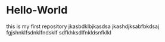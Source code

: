 # Hello-World
this is my first repository 
jkasbdklbjkasdsa
jkashdjksabfbkdsaj
fgjshnklfsdnklfndsklf
sdfkhksdlfnkldsnfklkl
